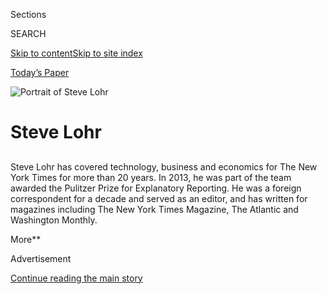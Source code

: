 <div id="app">

<div>

<div class="NYTAppHideMasthead css-1r6wvpq e1suatyy0">

<div class="section css-ui9rw0 e1suatyy2">

<div class="css-eph4ug er09x8g0">

<div class="css-6n7j50">

</div>

<span class="css-1dv1kvn">Sections</span>

<div class="css-10488qs">

<span class="css-1dv1kvn">SEARCH</span>

</div>

[Skip to content](#site-content)[Skip to site
index](#site-index)

</div>

<div class="css-10698na e1huz5gh0">

</div>

</div>

<div id="masthead-bar-one" class="section hasLinks css-15hmgas e1csuq9d3">

<div class="css-uqyvli e1csuq9d0">

</div>

<div class="css-1uqjmks e1csuq9d1">

</div>

<div class="css-9e9ivx">

[](https://myaccount.nytimes.com/auth/login?response_type=cookie&client_id=vi)

</div>

<div class="css-1bvtpon e1csuq9d2">

[Today’s Paper](https://www.nytimes.com/section/todayspaper)

</div>

</div>

</div>

</div>

<div data-aria-hidden="false">

<div id="site-content" data-role="main">

<div id="byline" class="section css-15h4p1b e9abtgs0">

<div class="css-1j21atc e1svk9qx1">

<div class="css-nfcc9b e1svk9qx3">

<div class="css-cnx41t">

![Portrait of Steve
Lohr](https://static01.nyt.com/images/2018/02/20/multimedia/author-steve-lohr/author-steve-lohr-thumbLarge.jpg)

</div>

<div class="css-vl9dhg e1svk9qx5">

<div class="css-1nrhkj6 e1svk9qx6">

# Steve Lohr

</div>

## <span></span>

Steve Lohr has covered technology, business and economics for The New
York Times for more than 20 years. In 2013, he was part of the team
awarded the Pulitzer Prize for Explanatory Reporting. He was a foreign
correspondent for a decade and served as an editor, and has written for
magazines including The New York Times Magazine, The Atlantic and
Washington Monthly.

<span class="css-dd5dyy">More**</span>

</div>

</div>

</div>

<div>

<div id="mid1-wrapper" class="css-1mn4oms eaca97t0" type="rank">

<div id="mid1-slug" class="css-1tag3rd eaca97t1">

Advertisement

</div>

[Continue reading the main
story](#after-mid1)

<div id="mid1" class="ad mid1-wrapper" style="text-align:center;height:100%;display:block">

</div>

<div id="after-mid1">

</div>

</div>

</div>

<div class="css-185go5a e1o5byef0">

<div class="css-15cbhtu">

  - [Latest](#stream-panel)
  - <span class="css-6n7j50">Search</span>
    <div class="control">
    <div class="label-container css-1dv1kvn">
    Search
    </div>
    <div class="css-wm4t3d">
    **<span id="clear-search-input" class="css-1dv1kvn">Clear this text
    input</span>
    </div>
    </div>
    <span class="css-1iovbfw"></span>

<div id="stream-panel" class="section css-8msx5b e1jz0cab1">

<div class="css-13mho3u">

1.  
    
    <div class="css-1cp3ece">
    
    <div class="css-1l4spti">
    
    [](/2020/08/01/technology/tiktok-sale-trump-ban.html)
    
    <div class="css-79elbk">
    
    ![](https://static01.nyt.com/images/2020/08/01/business/01tiktok/merlin_175185663_9e434ff0-7dd2-45cb-9722-b47752b5bd81-thumbWide.jpg?quality=75&auto=webp&disable=upscale)
    
    </div>
    
    ## ByteDance Said to Offer to Sell TikTok’s U.S. Operations
    
    The Trump administration has said the video app poses security
    concerns because of its Chinese ownership.
    
    <div class="css-1nqbnmb ea5icrr0">
    
    By <span class="css-1n7hynb">Raymond Zhong <span>and</span> Steve
    Lohr</span>
    
    </div>
    
    </div>
    
    <div class="css-1lc2l26 e1xfvim33">
    
    </div>
    
    </div>

2.  
    
    <div class="css-1cp3ece">
    
    <div class="css-1l4spti">
    
    [](/live/2020/07/29/technology/tech-ceos-hearing-testimony/todays-hearing-has-echoes-of-bill-gates-22-years-ago)
    
    <div class="css-79elbk">
    
    ![](https://static01.nyt.com/images/2020/08/03/business/03tech-hearing-gates/03tech-hearing-gates-thumbWide.jpg?quality=75&auto=webp&disable=upscale)
    
    </div>
    
    ## Today’s hearing has echoes of Bill Gates, 22 years ago.
    
    <div class="css-1nqbnmb ea5icrr0">
    
    By <span class="css-1n7hynb">Steve
    Lohr</span>
    
    </div>
    
    </div>
    
    <div class="css-1lc2l26 e1xfvim33">
    
    </div>
    
    </div>

3.  
    
    <div class="css-1cp3ece">
    
    <div class="css-1l4spti">
    
    [](/live/2020/07/22/business/stock-market-today-coronavirus/microsoft-earnings)
    
    <div class="css-79elbk">
    
    ![](https://static01.nyt.com/images/2020/07/22/business/22markets-brf-microsoft/merlin_154461804_6aa7ee21-05ee-47ef-911f-76b8f98a45d7-thumbWide.jpg?quality=75&auto=webp&disable=upscale)
    
    </div>
    
    ## Microsoft revenue rose 13 percent despite the pandemic.
    
    <div class="css-1nqbnmb ea5icrr0">
    
    By <span class="css-1n7hynb">Steve
    Lohr</span>
    
    </div>
    
    </div>
    
    <div class="css-1lc2l26 e1xfvim33">
    
    </div>
    
    </div>

4.  
    
    <div class="css-1cp3ece">
    
    <div class="css-1l4spti">
    
    [](/2020/07/22/technology/slack-microsoft-antitrust.html)
    
    <div class="css-79elbk">
    
    ![](https://static01.nyt.com/images/2020/07/22/business/22slack-1/22slack-1-thumbWide.jpg?quality=75&auto=webp&disable=upscale)
    
    </div>
    
    ## Slack Accuses Microsoft of Illegally Crushing Competition
    
    The complaint, filed in Europe, threatens Microsoft’s recent ability
    to avoid regulatory scrutiny.
    
    <div class="css-1nqbnmb ea5icrr0">
    
    By <span class="css-1n7hynb">Steve
    Lohr</span>
    
    </div>
    
    </div>
    
    <div class="css-1lc2l26 e1xfvim33">
    
    </div>
    
    </div>

5.  
    
    <div class="css-1cp3ece">
    
    <div class="css-1l4spti">
    
    [](/2020/07/13/business/as-jobs-move-online-retraining-workers-becomes-a-priority.html)
    
    <div class="css-79elbk">
    
    ![](https://static01.nyt.com/images/2020/07/09/business/00virus-retrain2/merlin_168350511_976d2b20-1e23-4fae-b79f-8a5652e23fea-thumbWide.jpg?quality=75&auto=webp&disable=upscale)
    
    </div>
    
    ## As jobs move online, retraining workers becomes a priority.
    
    <div class="css-1nqbnmb ea5icrr0">
    
    By <span class="css-1n7hynb">Steve
    Lohr</span>
    
    </div>
    
    </div>
    
    <div class="css-1lc2l26 e1xfvim33">
    
    </div>
    
    </div>

6.  
    
    <div class="css-1cp3ece">
    
    <div class="css-1l4spti">
    
    [](/2020/07/13/business/coronavirus-retraining-workers.html)
    
    <div class="css-79elbk">
    
    ![](https://static01.nyt.com/images/2020/07/09/business/00virus-retrain1/00virus-retrain1-thumbWide-v2.jpg?quality=75&auto=webp&disable=upscale)
    
    </div>
    
    ## The Pandemic Has Accelerated Demands for a More Skilled Work Force
    
    Even groups that regularly disagree on labor issues said there
    should be significant public investment in programs that can upgrade
    the skills of American workers.
    
    <div class="css-1nqbnmb ea5icrr0">
    
    By <span class="css-1n7hynb">Steve
    Lohr</span>
    
    </div>
    
    </div>
    
    <div class="css-1lc2l26 e1xfvim33">
    
    </div>
    
    </div>

7.  
    
    <div class="css-1cp3ece">
    
    <div class="css-1l4spti">
    
    [](/2020/06/30/technology/national-cloud-computing-project.html)
    
    <div class="css-79elbk">
    
    ![](https://static01.nyt.com/images/2020/06/30/business/30cloud/30cloud-thumbWide.jpg?quality=75&auto=webp&disable=upscale)
    
    </div>
    
    ## Universities and Tech Giants Back National Cloud Computing Project
    
    A proposal to give scientists access to huge data sets and powerful
    computers.
    
    <div class="css-1nqbnmb ea5icrr0">
    
    By <span class="css-1n7hynb">Steve
    Lohr</span>
    
    </div>
    
    </div>
    
    <div class="css-1lc2l26 e1xfvim33">
    
    </div>
    
    </div>

8.  
    
    <div class="css-1cp3ece">
    
    <div class="css-1l4spti">
    
    [](/2020/06/07/technology/virtual-skills-inequality-gap-virus.html)
    
    <div class="css-79elbk">
    
    ![](https://static01.nyt.com/images/2020/06/08/business/00JPvirus-skills1-print/00virus-skills1-thumbWide.jpg?quality=75&auto=webp&disable=upscale)
    
    </div>
    
    ## Gaining Skills Virtually to Close the Inequality Gap
    
    Successful job-training programs for low-income young people have
    long been held in person. Can a virtual ladder still be a path to
    the middle class?
    
    <div class="css-1nqbnmb ea5icrr0">
    
    By <span class="css-1n7hynb">Steve
    Lohr</span>
    
    </div>
    
    </div>
    
    <div class="css-1lc2l26 e1xfvim33">
    
    </div>
    
    </div>

9.  
    
    <div class="css-1cp3ece">
    
    <div class="css-1l4spti">
    
    [](/2020/05/31/business/target-closing-or-cutting-hours-George-Floyd.html)
    
    <div class="css-79elbk">
    
    ![](https://static01.nyt.com/images/2020/05/31/business/31target/merlin_173026311_c79477e5-657b-4a8a-a88c-30e30132607a-thumbWide.jpg?quality=75&auto=webp&disable=upscale)
    
    </div>
    
    ## Target Temporarily Closing or Shortening Hours at 200 Stores
    
    The company said it acted to ensure employees’ safety. A store in
    Minneapolis, where Target is based, was badly damaged and looted
    last week.
    
    <div class="css-1nqbnmb ea5icrr0">
    
    By <span class="css-1n7hynb">Steve
    Lohr</span>
    
    </div>
    
    </div>
    
    <div class="css-1lc2l26 e1xfvim33">
    
    </div>
    
    </div>

10. 
    
    <div class="css-1cp3ece">
    
    <div class="css-1l4spti">
    
    [](/2020/05/26/technology/moocs-online-learning.html)
    
    <div class="css-79elbk">
    
    ![](https://static01.nyt.com/images/2020/05/20/business/VIRUS-MOOCS1/merlin_172473702_79fc669f-247a-4260-b67c-a1e4fac274ee-thumbWide.jpg?quality=75&auto=webp&disable=upscale)
    
    </div>
    
    ## Remember the MOOCs? After Near-Death, They’re Booming
    
    The pioneering online learning networks offer hard-earned lessons
    for what works and what doesn’t with online education.
    
    <div class="css-1nqbnmb ea5icrr0">
    
    By <span class="css-1n7hynb">Steve Lohr</span>
    
    </div>
    
    </div>
    
    <div class="css-1lc2l26 e1xfvim33">
    
    </div>
    
    </div>

<div class="css-13mho3u">

<div class="css-1t62hi8">

<div class="css-1stvaey">

Show
More

<div>

<div style="border:0;clip:rect(0 0 0 0);height:1px;margin:-1px;overflow:hidden;white-space:nowrap;padding:0;width:1px;position:absolute" data-role="log" data-aria-live="assertive">

</div>

<div style="border:0;clip:rect(0 0 0 0);height:1px;margin:-1px;overflow:hidden;white-space:nowrap;padding:0;width:1px;position:absolute" data-role="log" data-aria-live="assertive">

</div>

<div style="border:0;clip:rect(0 0 0 0);height:1px;margin:-1px;overflow:hidden;white-space:nowrap;padding:0;width:1px;position:absolute" data-role="log" data-aria-live="polite">

</div>

<div style="border:0;clip:rect(0 0 0 0);height:1px;margin:-1px;overflow:hidden;white-space:nowrap;padding:0;width:1px;position:absolute" data-role="log" data-aria-live="polite">

</div>

</div>

</div>

</div>

</div>

</div>

<div class="css-g6hk37 supplemental">

<div id="mid2-wrapper" class="css-10wkyv7 eaca97t0" type="lede">

<div id="mid2-slug" class="css-1tag3rd eaca97t1">

Advertisement

</div>

[Continue reading the main
story](#after-mid2)

<div id="mid2" class="ad mid2-wrapper" style="text-align:center;height:100%;display:block;min-height:250px">

</div>

<div id="after-mid2">

</div>

</div>

## Follow Elsewhere

<div class="module-body">

  - [**<span data-aria-hidden="true">SteveLohr</span><span class="css-1dv1kvn">twitter
    page for SteveLohr</span>](https://twitter.com/SteveLohr)

</div>

## Feedback? Questions?

<div class="css-hftqp3">

Include your name, the article headline, and your message.

</div>

Email Author

</div>

</div>

</div>

</div>

</div>

</div>

## Site Index

<div>

</div>

## Site Information Navigation

  - [© <span>2020</span> <span>The New York Times
    Company</span>](https://help.nytimes.com/hc/en-us/articles/115014792127-Copyright-notice)

<!-- end list -->

  - [NYTCo](https://www.nytco.com/)
  - [Contact
    Us](https://help.nytimes.com/hc/en-us/articles/115015385887-Contact-Us)
  - [Work with us](https://www.nytco.com/careers/)
  - [Advertise](https://nytmediakit.com/)
  - [T Brand Studio](http://www.tbrandstudio.com/)
  - [Your Ad
    Choices](https://www.nytimes.com/privacy/cookie-policy#how-do-i-manage-trackers)
  - [Privacy](https://www.nytimes.com/privacy)
  - [Terms of
    Service](https://help.nytimes.com/hc/en-us/articles/115014893428-Terms-of-service)
  - [Terms of
    Sale](https://help.nytimes.com/hc/en-us/articles/115014893968-Terms-of-sale)
  - [Site
    Map](https://spiderbites.nytimes.com)
  - [Help](https://help.nytimes.com/hc/en-us)
  - [Subscriptions](https://www.nytimes.com/subscription?campaignId=37WXW)

</div>

</div>
